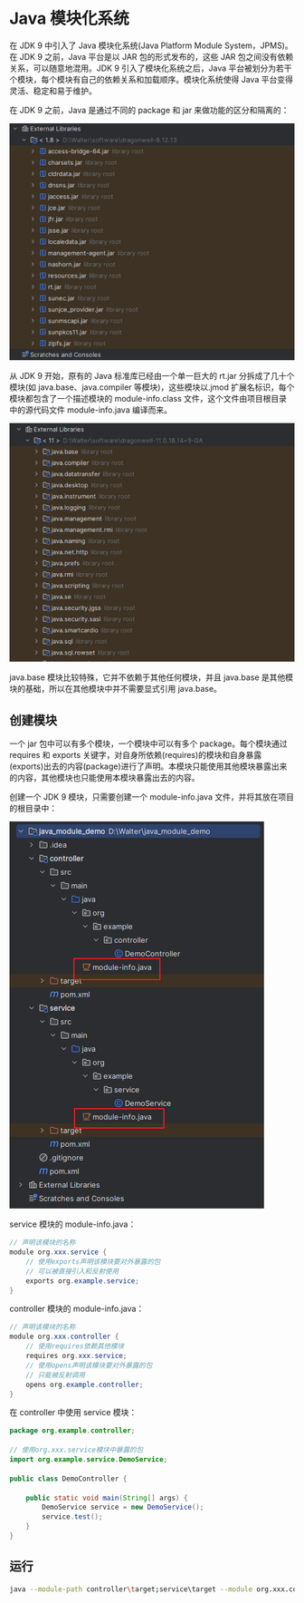 # Java 模块化系统

在 JDK 9 中引入了 Java 模块化系统(Java Platform Module System，JPMS)。在 JDK 9 之前，Java 平台是以 JAR 包的形式发布的，这些 JAR 包之间没有依赖关系，可以随意地混用。JDK 9 引入了模块化系统之后，Java 平台被划分为若干个模块，每个模块有自己的依赖关系和加载顺序。模块化系统使得 Java 平台变得灵活、稳定和易于维护。

在 JDK 9 之前，Java 是通过不同的 package 和 jar 来做功能的区分和隔离的：

![](../../img/java_no_module.png)

从 JDK 9 开始，原有的 Java 标准库已经由一个单一巨大的 rt.jar 分拆成了几十个模块(如 java.base、java.compiler 等模块)，这些模块以.jmod 扩展名标识，每个模块都包含了一个描述模块的 module-info.class 文件，这个文件由项目根目录中的源代码文件 module-info.java 编译而来。

![](../../img/java_module.png)

java.base 模块比较特殊，它并不依赖于其他任何模块，并且 java.base 是其他模块的基础，所以在其他模块中并不需要显式引用 java.base。

## 创建模块

一个 jar 包中可以有多个模块，一个模块中可以有多个 package。每个模块通过 requires 和 exports 关键字，对自身所依赖(requires)的模块和自身暴露(exports)出去的内容(package)进行了声明。本模块只能使用其他模块暴露出来的内容，其他模块也只能使用本模块暴露出去的内容。

创建一个 JDK 9 模块，只需要创建一个 module-info.java 文件，并将其放在项目的根目录中：

![](../../img/java_module_demo.png)

service 模块的 module-info.java：

```java
// 声明该模块的名称
module org.xxx.service {
    // 使用exports声明该模块要对外暴露的包
    // 可以被直接引入和反射使用
    exports org.example.service;
}
```

controller 模块的 module-info.java：

```java
// 声明该模块的名称
module org.xxx.controller {
    // 使用requires依赖其他模块
    requires org.xxx.service;
    // 使用opens声明该模块要对外暴露的包
    // 只能被反射调用
    opens org.example.controller;
}
```

在 controller 中使用 service 模块：

```java
package org.example.controller;

// 使用org.xxx.service模块中暴露的包
import org.example.service.DemoService;

public class DemoController {

    public static void main(String[] args) {
        DemoService service = new DemoService();
        service.test();
    }
}
```

## 运行

```sh
java --module-path controller\target;service\target --module org.xxx.controller/org.example.controller.DemoController
```
